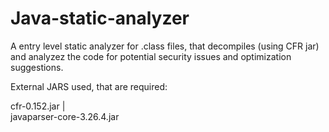 # Java-static-analyzer
A entry level static analyzer for .class files, that decompiles (using CFR jar) and analyzez the code for potential security issues and optimization suggestions. 

External JARS used, that are required:

cfr-0.152.jar   |   
javaparser-core-3.26.4.jar
